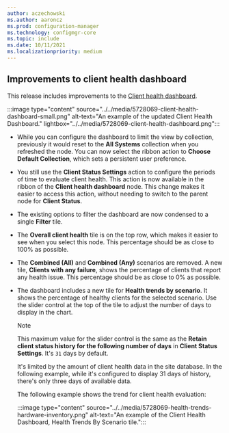 ```yaml
---
author: aczechowski
ms.author: aaroncz
ms.prod: configuration-manager
ms.technology: configmgr-core
ms.topic: include
ms.date: 10/11/2021
ms.localizationpriority: medium
---
```


## <a name="bkmk_health"></a> Improvements to client health dashboard

<!--5728069-->

This release includes improvements to the [Client health dashboard](../../../../clients/manage/client-health-dashboard.md).

:::image type="content" source="../../media/5728069-client-health-dashboard-small.png" alt-text="An example of the updated Client Health Dashboard." lightbox="../../media/5728069-client-health-dashboard.png":::

- While you can configure the dashboard to limit the view by collection, previously it would reset to the **All Systems** collection when you refreshed the node. You can now select the ribbon action to **Choose Default Collection**, which sets a persistent user preference.

- You still use the **Client Status Settings** action to configure the periods of time to evaluate client health. This action is now available in the ribbon of the **Client health dashboard** node. This change makes it easier to access this action, without needing to switch to the parent node for **Client Status**.

- The existing options to filter the dashboard are now condensed to a single **Filter** tile.

- The **Overall client health** tile is on the top row, which makes it easier to see when you select this node. This percentage should be as close to 100% as possible.

- The **Combined (All)** and **Combined (Any)** scenarios are removed. A new tile, **Clients with any failure**, shows the percentage of clients that report any health issue. This percentage should be as close to 0% as possible.

- The dashboard includes a new tile for **Health trends by scenario**. It shows the percentage of healthy clients for the selected scenario. Use the slider control at the top of the tile to adjust the number of days to display in the chart.

  > [!NOTE]
  > This maximum value for the slider control is the same as the **Retain client status history for the following number of days** in **Client Status Settings**. It's `31` days by default.
  >
  > It's limited by the amount of client health data in the site database. In the following example, while it's configured to display 31 days of history, there's only three days of available data.

  The following example shows the trend for client health evaluation:

    :::image type="content" source="../../media/5728069-health-trends-hardware-inventory.png" alt-text="An example of the Client Health Dashboard, Health Trends By Scenario tile.":::
